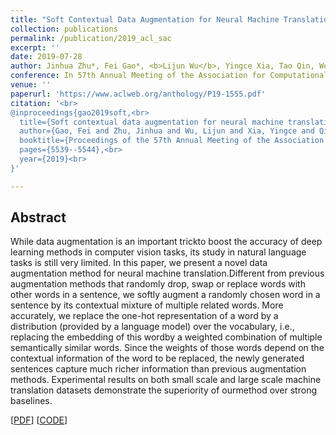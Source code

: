 ```yaml
---
title: "Soft Contextual Data Augmentation for Neural Machine Translation"
collection: publications
permalink: /publication/2019_acl_sac
excerpt: ''
date: 2019-07-28
author: Jinhua Zhu*, Fei Gao*, <b>Lijun Wu</b>, Yingce Xia, Tao Qin, Wengang Zhou, Xueqi Cheng, and Tie-Yan Liu
conference: In 57th Annual Meeting of the Association for Computational Linguistics <b>(ACL-2019)</b>  (*=equal contribution)
venue: ''
paperurl: 'https://www.aclweb.org/anthology/P19-1555.pdf'
citation: '<br>
@inproceedings{gao2019soft,<br>
  title={Soft contextual data augmentation for neural machine translation},<br>
  author={Gao, Fei and Zhu, Jinhua and Wu, Lijun and Xia, Yingce and Qin, Tao and Cheng, Xueqi and Zhou, Wengang and Liu, Tie-Yan},<br>
  booktitle={Proceedings of the 57th Annual Meeting of the Association for Computational Linguistics},<br>
  pages={5539--5544},<br>
  year={2019}<br>
}'

---
```

<h2><strong>Abstract</strong></h2>
While data augmentation is an important trickto boost the accuracy of deep learning methods in computer vision tasks, its study in natural  language  tasks  is  still  very  limited.  In this paper,  we present a novel  data augmentation method for neural machine translation.Different from previous augmentation  methods that randomly drop, swap or replace words with other words in a sentence, we softly augment a randomly chosen word in a sentence by  its contextual mixture of multiple related words. More accurately, we replace the one-hot  representation of a word by a distribution (provided by a language model) over the vocabulary, i.e., replacing the embedding of this wordby a weighted combination of multiple semantically similar  words.  Since the weights of those words depend on the contextual information of the word to be replaced, the newly generated sentences capture much richer  information than previous augmentation methods. Experimental results on both small scale  and large scale machine translation datasets demonstrate the superiority of ourmethod over strong baselines.

\[[PDF](https://www.aclweb.org/anthology/P19-1555.pdf)\]  \[[CODE](https://github.com/teslacool/lm_fairseq)\]